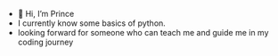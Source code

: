 - 👋 Hi, I’m Prince
- I currently know some basics of python.
- looking forward for someone who can teach me and guide me in my coding journey 

<!---
princepeniyel/princepeniyel is a ✨ special ✨ repository because its `README.md` (this file) appears on your GitHub profile.
You can click the Preview link to take a look at your changes.
--->

